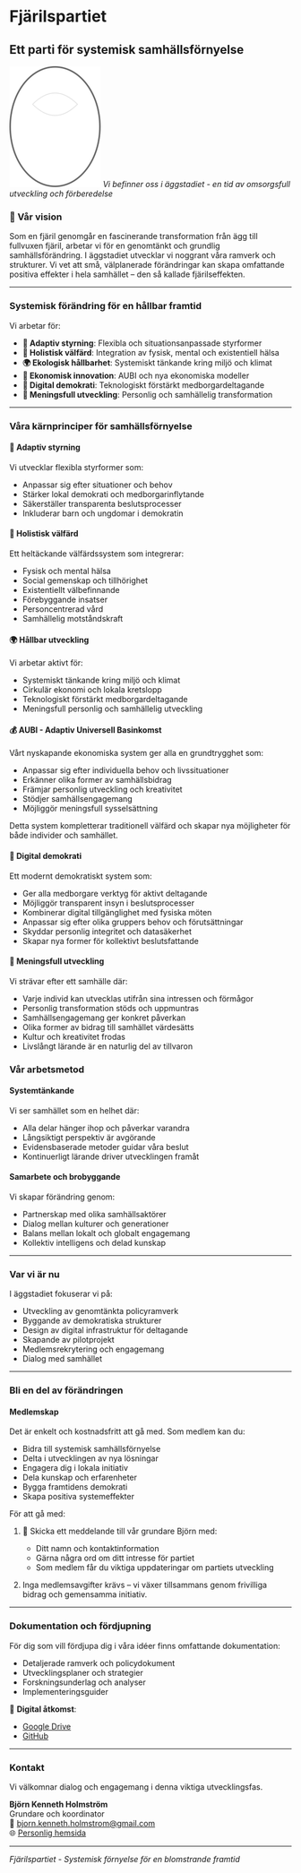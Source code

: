 # Fjärilspartiet
## Ett parti för systemisk samhällsförnyelse

![Ett parti i utveckling](fjärilsägg.png)
*Vi befinner oss i äggstadiet - en tid av omsorgsfull utveckling och förberedelse*

### 🦋 Vår vision
Som en fjäril genomgår en fascinerande transformation från ägg till fullvuxen fjäril, arbetar vi för en genomtänkt och grundlig samhällsförändring. I äggstadiet utvecklar vi noggrant våra ramverk och strukturer. Vi vet att små, välplanerade förändringar kan skapa omfattande positiva effekter i hela samhället – den så kallade fjärilseffekten.

---

### Systemisk förändring för en hållbar framtid
Vi arbetar för:
* **🧩 Adaptiv styrning**: Flexibla och situationsanpassade styrformer
* **💚 Holistisk välfärd**: Integration av fysisk, mental och existentiell hälsa
* **🌍 Ekologisk hållbarhet**: Systemiskt tänkande kring miljö och klimat
* **💫 Ekonomisk innovation**: AUBI och nya ekonomiska modeller
* **🔗 Digital demokrati**: Teknologiskt förstärkt medborgardeltagande
* **🌺 Meningsfull utveckling**: Personlig och samhällelig transformation

---

### Våra kärnprinciper för samhällsförnyelse

#### 🧩 Adaptiv styrning
Vi utvecklar flexibla styrformer som:
* Anpassar sig efter situationer och behov
* Stärker lokal demokrati och medborgarinflytande
* Säkerställer transparenta beslutsprocesser
* Inkluderar barn och ungdomar i demokratin

#### 💚 Holistisk välfärd
Ett heltäckande välfärdssystem som integrerar:
* Fysisk och mental hälsa
* Social gemenskap och tillhörighet
* Existentiellt välbefinnande
* Förebyggande insatser
* Personcentrerad vård
* Samhällelig motståndskraft

#### 🌍 Hållbar utveckling
Vi arbetar aktivt för:
* Systemiskt tänkande kring miljö och klimat
* Cirkulär ekonomi och lokala kretslopp
* Teknologiskt förstärkt medborgardeltagande
* Meningsfull personlig och samhällelig utveckling

#### 💰 AUBI - Adaptiv Universell Basinkomst
Vårt nyskapande ekonomiska system ger alla en grundtrygghet som:
* Anpassar sig efter individuella behov och livssituationer
* Erkänner olika former av samhällsbidrag
* Främjar personlig utveckling och kreativitet
* Stödjer samhällsengagemang
* Möjliggör meningsfull sysselsättning

Detta system kompletterar traditionell välfärd och skapar nya möjligheter för både individer och samhället.

#### 🤝 Digital demokrati
Ett modernt demokratiskt system som:
* Ger alla medborgare verktyg för aktivt deltagande
* Möjliggör transparent insyn i beslutsprocesser
* Kombinerar digital tillgänglighet med fysiska möten
* Anpassar sig efter olika gruppers behov och förutsättningar
* Skyddar personlig integritet och datasäkerhet
* Skapar nya former för kollektivt beslutsfattande

#### 🌺 Meningsfull utveckling
Vi strävar efter ett samhälle där:
* Varje individ kan utvecklas utifrån sina intressen och förmågor
* Personlig transformation stöds och uppmuntras
* Samhällsengagemang ger konkret påverkan
* Olika former av bidrag till samhället värdesätts
* Kultur och kreativitet frodas
* Livslångt lärande är en naturlig del av tillvaron

### Vår arbetsmetod

#### Systemtänkande
Vi ser samhället som en helhet där:
* Alla delar hänger ihop och påverkar varandra
* Långsiktigt perspektiv är avgörande
* Evidensbaserade metoder guidar våra beslut
* Kontinuerligt lärande driver utvecklingen framåt

#### Samarbete och brobyggande
Vi skapar förändring genom:
* Partnerskap med olika samhällsaktörer
* Dialog mellan kulturer och generationer
* Balans mellan lokalt och globalt engagemang
* Kollektiv intelligens och delad kunskap

---

### Var vi är nu
I äggstadiet fokuserar vi på:
* Utveckling av genomtänkta policyramverk
* Byggande av demokratiska strukturer
* Design av digital infrastruktur för deltagande
* Skapande av pilotprojekt
* Medlemsrekrytering och engagemang
* Dialog med samhället

---

### Bli en del av förändringen

#### Medlemskap
Det är enkelt och kostnadsfritt att gå med. Som medlem kan du:
* Bidra till systemisk samhällsförnyelse
* Delta i utvecklingen av nya lösningar
* Engagera dig i lokala initiativ
* Dela kunskap och erfarenheter
* Bygga framtidens demokrati
* Skapa positiva systemeffekter

För att gå med:
1. 📨 Skicka ett meddelande till vår grundare Björn med:
   * Ditt namn och kontaktinformation
   * Gärna några ord om ditt intresse för partiet
   * Som medlem får du viktiga uppdateringar om partiets utveckling

2. Inga medlemsavgifter krävs – vi växer tillsammans genom frivilliga bidrag och gemensamma initiativ.

---

### Dokumentation och fördjupning

För dig som vill fördjupa dig i våra idéer finns omfattande dokumentation:
* Detaljerade ramverk och policydokument
* Utvecklingsplaner och strategier
* Forskningsunderlag och analyser
* Implementeringsguider

🔗 **Digital åtkomst**:
* [Google Drive](https://tinyurl.com/fjarilspartiets-dokument)
* [GitHub](https://github.com/BjornKennethHolmstrom/fjarilspartiet)

---

### Kontakt
Vi välkomnar dialog och engagemang i denna viktiga utvecklingsfas.

**Björn Kenneth Holmström**  
Grundare och koordinator  
📧 bjorn.kenneth.holmstrom@gmail.com  
🌐 [Personlig hemsida](https://bjornkennethholmstrom.wordpress.com/contact/)

---

*Fjärilspartiet - Systemisk förnyelse för en blomstrande framtid*
